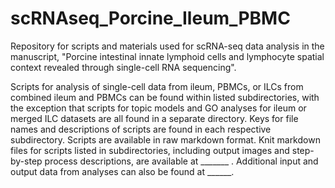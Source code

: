 # scRNAseq_Porcine_Ileum_PBMC

Repository for scripts and materials used for scRNA-seq data analysis in the manuscript, "Porcine intestinal innate lymphoid cells and lymphocyte spatial context revealed through single-cell RNA sequencing". 

Scripts for analysis of single-cell data from ileum, PBMCs, or ILCs from combined ileum and PBMCs can be found within listed subdirectories, with the exception that scripts for topic models and GO analyses for ileum or merged ILC datasets are all found in a separate directory. Keys for file names and descriptions of scripts are found in each respective subdirectory. Scripts are available in raw markdown format. Knit markdown files for scripts listed in subdirectories, including output images and step-by-step process descriptions, are available at _______ . Additional input and output data from analyses can also be found at ______.

